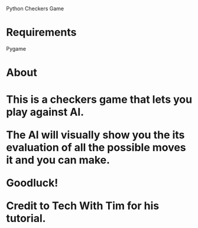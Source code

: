 Python Checkers Game

<h1>Requirements</h1> Pygame

<h1>About<h1>
This is a checkers game that lets you play against AI.

The AI will visually show you the its evaluation of all the possible moves it and you can make.

Goodluck!

Credit to Tech With Tim for his tutorial.